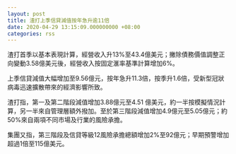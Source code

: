 ```yaml
---
layout: post
title: 渣打上季信貸減值按年急升逾11倍
date: 2020-04-29 13:15:09.000000000 +08:00
categories: rss
---
```


渣打首季以基本表現計算，經營收入升13%至43.4億美元；撇除債務價值調整正向變動3.58億美元後，經營收入按固定滙率基準計算增加6%。

上季信貸減值大幅增加至9.56億元，按年急升11.3倍，按季升1.6倍，受新型冠狀病毒迅速擴散帶來的經濟影響所致。

渣打指，第一及第二階段減值增加3.88億元至4.51 億美元，約一半按模擬情況計算，另一半來自管理層額外撥加。至於第三階段減值增加4.9億元至5.05億元；約50%來自兩項不同市場及行業的風險承擔。

集團又指，第三階段及信貸等級12風險承擔總額增加2%至92億元；早期預警增加超過1倍至115億美元。
